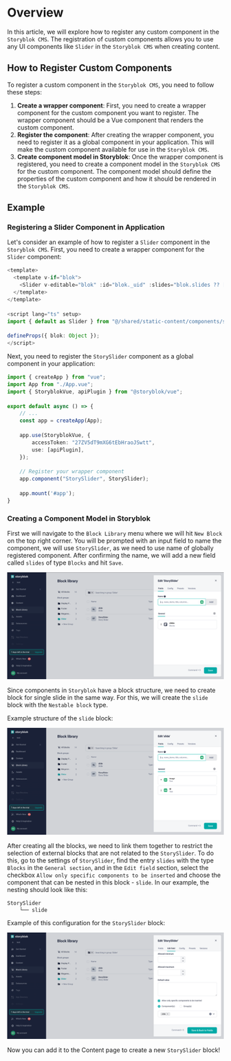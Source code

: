 # Overview

In this article, we will explore how to register any custom component in the `Storyblok CMS`. The registration of custom components allows you to use any UI components like `Slider` in the `Storyblok CMS` when creating content.

## How to Register Custom Components

To register a custom component in the `Storyblok CMS`, you need to follow these steps:

1. **Create a wrapper component**: First, you need to create a wrapper component for the custom component you want to register. The wrapper component should be a Vue component that renders the custom component.
2. **Register the component**: After creating the wrapper component, you need to register it as a global component in your application. This will make the custom component available for use in the `Storyblok CMS`.
3. **Create component model in Storyblok**: Once the wrapper component is registered, you need to create a component model in the `Storyblok CMS` for the custom component. The component model should define the properties of the custom component and how it should be rendered in the `Storyblok CMS`.

## Example

### Registering a Slider Component in Application

Let's consider an example of how to register a `Slider` component in the `Storyblok CMS`. First, you need to create a wrapper component for the `Slider` component:

```typescript title="StorySlider.vue" linenums="1"
<template>
  <template v-if="blok">
    <Slider v-editable="blok" :id="blok._uid" :slides="blok.slides ?? []"></Slider>
  </template>
</template>

<script lang="ts" setup>
import { default as Slider } from "@/shared/static-content/components/slider.vue";

defineProps({ blok: Object });
</script>

```

Next, you need to register the `StorySlider` component as a global component in your application:

```typescript title="client-app/app-runner.ts" linenums="1"
import { createApp } from "vue";
import App from "./App.vue";
import { StoryblokVue, apiPlugin } from "@storyblok/vue";

export default async () => {
    // ...
    const app = createApp(App);

    app.use(StoryblokVue, {
        accessToken: "27ZV5dT9mXG6tEbHraoJSwtt",
        use: [apiPlugin],
    });

    // Register your wrapper component
    app.component("StorySlider", StorySlider);

    app.mount('#app');
}
```

### Creating a Component Model in Storyblok

First we will navigate to the `Block Library` menu where we will hit `New Block` on the top right corner. You will be prompted with an input field to name the component, we will use `StorySlider`, as we need to use name of globally registered component. After confirming the name, we will add a new field called `slides` of type `Blocks` and hit `Save`.

![StorySlider Block](../media/story-slider-block.png)

Since components in `Storyblok` have a block structure, we need to create block for single slide in the same way. For this, we will create the `slide` block with the `Nestable block` type.

Example structure of the `slide` block:

![Slide Block](../media/slide-block.png)

After creating all the blocks, we need to link them together to restrict the selection of external blocks that are not related to the `StorySlider`. To do this, go to the settings of `StorySlider`, find the entry `slides` with the type `Blocks` in the `General section`, and in the `Edit field` section, select the checkbox `Allow only specific components to be inserted` and choose the component that can be nested in this block - `slide`. In our example, the nesting should look like this:

```text
StorySlider
    └── slide
```

Example of this configuration for the `StorySlider` block:

![StorySlider Settings](../media/story-slider-settings.png)

Now you can add it to the Content page to create a new `StorySlider` block!
